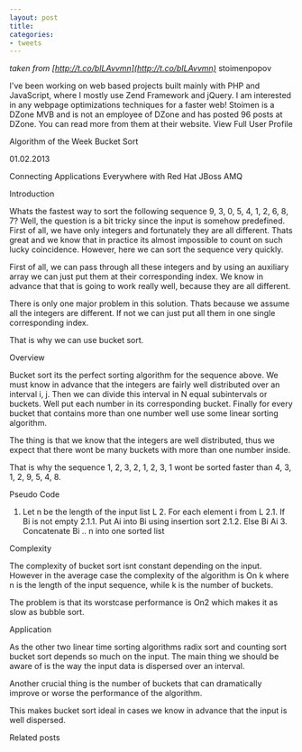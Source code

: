 ```yaml
---
layout: post
title: 
categories:
- tweets
---
```

*taken from [http://t.co/bILAvvmn](http://t.co/bILAvvmn)*
stoimenpopov

I've been working on web based projects built mainly with PHP and JavaScript, where I mostly use Zend Framework and jQuery.  I am interested in any webpage optimizations techniques  for a faster web! Stoimen is a DZone MVB and is not an employee of DZone and has posted 96 posts at DZone. You can read more from them at their website. View Full User Profile

Algorithm of the Week Bucket Sort

01.02.2013

Connecting Applications Everywhere with Red Hat JBoss  AMQ

Introduction

Whats the fastest way to sort the following sequence 9, 3, 0, 5, 4, 1, 2, 6, 8, 7? Well, the question is a bit tricky since the input is somehow predefined. First of all, we have only integers and fortunately they are all different. Thats great and we know that in practice its almost impossible to count on such lucky coincidence. However, here we can sort the sequence very quickly.

First of all, we can pass through all these integers and by using an auxiliary array we can just put them at their corresponding index. We know in advance that that is going to work really well, because they are all different.

There is only one major problem in this solution. Thats because we assume all the integers are different. If not  we can just put all them in one single corresponding index.

That is why we can use bucket sort.

Overview

Bucket sort its the perfect sorting algorithm for the sequence above. We must know in advance that the integers are fairly well distributed over an interval i, j. Then we can divide this interval in N equal subintervals or buckets. Well put each number in its corresponding bucket. Finally for every bucket that contains more than one number well use some linear sorting algorithm.

The thing is that we know that the integers are well distributed, thus we expect that there wont be many buckets with more than one number inside.

That is why the sequence 1, 2, 3, 2, 1, 2, 3, 1 wont be sorted faster than 4, 3, 1, 2, 9, 5, 4, 8.

Pseudo Code

1. Let n be the length of the input list L 2. For each element i from L    2.1. If Bi is not empty       2.1.1. Put Ai into Bi using insertion sort       2.1.2. Else Bi  Ai  3. Concatenate Bi .. n into one sorted list

Complexity

The complexity of bucket sort isnt constant depending on the input. However in the average case the complexity of the algorithm is On  k where n is the length of the input sequence, while k is the number of buckets.

The problem is that its worstcase performance is On2 which makes it as slow as bubble sort.

Application

As the other two linear time sorting algorithms radix sort and counting sort bucket sort depends so much on the input. The main thing we should be aware of is the way the input data is dispersed over an interval.

Another crucial thing is the number of buckets that can dramatically improve or worse the performance of the algorithm.

This makes bucket sort ideal in cases we know in advance that the input is well dispersed.

Related posts

